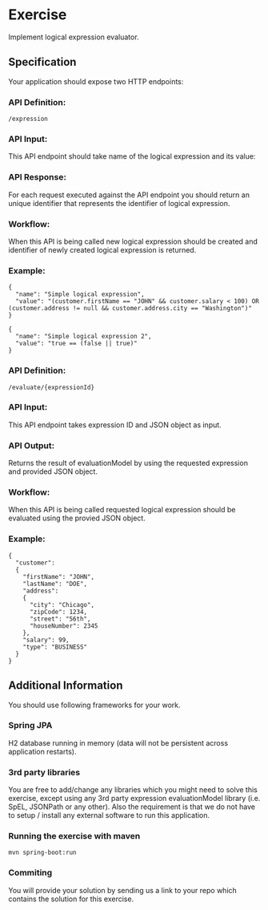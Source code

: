 # Exercise

Implement logical expression evaluator.

## Specification
Your application should expose two HTTP endpoints:

### API Definition: 

```
/expression
```

### API Input:

This API endpoint should take name of the logical expression and its value:

### API Response:

For each request executed against the API endpoint you should return an unique identifier that represents the identifier of logical expression.

### Workflow:

When this API is being called new logical expression should be created and identifier of newly created logical expression is returned.

### Example:

```
{
  "name": "Simple logical expression",
  "value": "(customer.firstName == "JOHN" && customer.salary < 100) OR (customer.address != null && customer.address.city == "Washington")"
}
```

```
{
  "name": "Simple logical expression 2",
  "value": "true == (false || true)"
}
```

### API Definition: 

```
/evaluate/{expressionId}
```

### API Input:

This API endpoint takes expression ID and JSON object as input.

### API Output:

Returns the result of evaluationModel by using the requested expression and provided JSON object.

### Workflow:

When this API is being called requested logical expression should be evaluated using the provied JSON object.

### Example:

```
{
  "customer":
  {
    "firstName": "JOHN",
    "lastName": "DOE", 
    "address":
    {
      "city": "Chicago",
      "zipCode": 1234, 
      "street": "56th", 
      "houseNumber": 2345
    },
    "salary": 99,
    "type": "BUSINESS"
  }
}
```

## Additional Information
You should use following frameworks for your work.

### Spring JPA
H2 database running in memory (data will not be persistent across application restarts). 

### 3rd party libraries
You are free to add/change any libraries which you might need to solve this exercise, except using any 3rd party expression evaluationModel library (i.e. SpEL, JSONPath or any other). Also the requirement is that we do not have to setup / install any external software to run this application.

### Running the exercise with maven
```mvn spring-boot:run```

### Commiting
You will provide your solution by sending us a link to your repo which contains the solution for this exercise.
